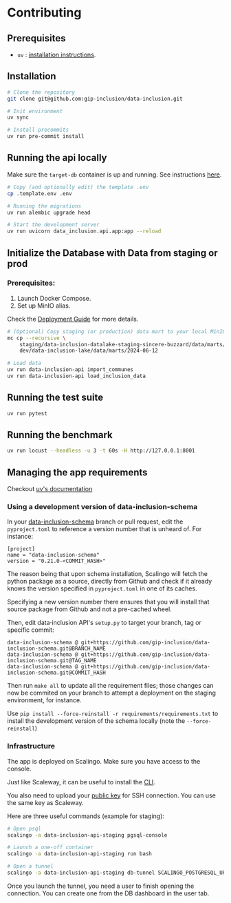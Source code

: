 # Contributing

## Prerequisites

* `uv` : [installation instructions](https://docs.astral.sh/uv/getting-started/installation/#standalone-installer).

## Installation

```bash
# Clone the repository
git clone git@github.com:gip-inclusion/data-inclusion.git

# Init environment
uv sync

# Install precommits
uv run pre-commit install
```

## Running the api locally

Make sure the `target-db` container is up and running. See instructions [here](../CONTRIBUTING.md#docker).

```bash
# Copy (and optionally edit) the template .env
cp .template.env .env

# Running the migrations
uv run alembic upgrade head

# Start the development server
uv run uvicorn data_inclusion.api.app:app --reload
```

## Initialize the Database with Data from staging or prod

### Prerequisites:

1. Launch Docker Compose.
2. Set up MinIO alias.

Check the [Deployment Guide](../DEPLOYMENT.md) for more details.

```bash
# (Optional) Copy staging (or production) data mart to your local MinIO instance
mc cp --recursive \
    staging/data-inclusion-datalake-staging-sincere-buzzard/data/marts/2024-06-12/ \
    dev/data-inclusion-lake/data/marts/2024-06-12

# Load data
uv run data-inclusion-api import_communes
uv run data-inclusion-api load_inclusion_data
```

## Running the test suite

```bash
uv run pytest
```

## Running the benchmark

```bash
uv run locust --headless -u 3 -t 60s -H http://127.0.0.1:8001
```

## Managing the app requirements

Checkout [uv's documentation](https://docs.astral.sh/uv/concepts/projects/dependencies/)

### Using a development version of data-inclusion-schema

In your [data-inclusion-schema](https://github.com/gip-inclusion/data-inclusion-schema) branch or pull request,
edit the `pyproject.toml` to reference a version number that is unheard of. For instance:

```
[project]
name = "data-inclusion-schema"
version = "0.21.0-<COMMIT_HASH>"
```

The reason being that upon schema installation, Scalingo will fetch the python package as a source, directly
from Github and check if it already knows the version specified in `pyproject.toml` in one of its caches.

Specifying a new version number there ensures that you will install that source package from Github and not
a pre-cached wheel.


Then, edit data⋅inclusion API's `setup.py` to target your branch, tag or specific commit:

```
data-inclusion-schema @ git+https://github.com/gip-inclusion/data-inclusion-schema.git@BRANCH_NAME
data-inclusion-schema @ git+https://github.com/gip-inclusion/data-inclusion-schema.git@TAG_NAME
data-inclusion-schema @ git+https://github.com/gip-inclusion/data-inclusion-schema.git@COMMIT_HASH
```

Then run `make all` to update all the requirement files; those changes can now be commited on your branch
to attempt a deployment on the staging environment, for instance.

Use `pip install --force-reinstall -r requirements/requirements.txt` to install the development version
of the schema locally (note the `--force-reinstall`)



### Infrastructure

The app is deployed on Scalingo. Make sure you have access to the console.

Just like Scaleway, it can be useful to install the [CLI](https://doc.scalingo.com/platform/cli/start).

You also need to upload your [public key](https://www.scaleway.com/en/docs/dedibox-console/account/how-to/upload-an-ssh-key/) for SSH connection. You can use the same key as Scaleway.

Here are three useful commands (example for staging):

```bash
# Open psql
scalingo -a data-inclusion-api-staging pgsql-console

# Launch a one-off container
scalingo -a data-inclusion-api-staging run bash

# Open a tunnel
scalingo -a data-inclusion-api-staging db-tunnel SCALINGO_POSTGRESQL_URL
```

Once you launch the tunnel, you need a user to finish opening the connection. You can create one from the DB dashboard in the user tab.

